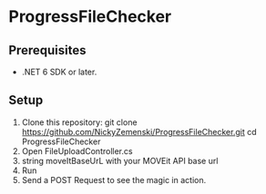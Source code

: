 # ProgressFileChecker


## Prerequisites
- .NET 6 SDK or later.

## Setup
1. Clone this repository:
   git clone https://github.com/NickyZemenski/ProgressFileChecker.git cd ProgressFileChecker
2. Open FileUploadController.cs
3. string moveItBaseUrL with your MOVEit API base url
4. Run 
5. Send a POST Request to see the magic in action. 
